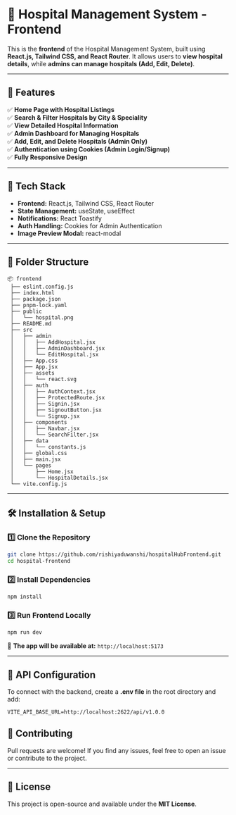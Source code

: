 # 🏥 Hospital Management System - Frontend

This is the **frontend** of the Hospital Management System, built using **React.js, Tailwind CSS, and React Router**.
It allows users to **view hospital details**, while **admins can manage hospitals (Add, Edit, Delete)**.

---

## 🌟 Features
✅ **Home Page with Hospital Listings**  
✅ **Search & Filter Hospitals by City & Speciality**  
✅ **View Detailed Hospital Information**  
✅ **Admin Dashboard for Managing Hospitals**  
✅ **Add, Edit, and Delete Hospitals (Admin Only)**  
✅ **Authentication using Cookies (Admin Login/Signup)**  
✅ **Fully Responsive Design**  

---

## 🚀 Tech Stack
- **Frontend:** React.js, Tailwind CSS, React Router
- **State Management:** useState, useEffect
- **Notifications:** React Toastify
- **Auth Handling:** Cookies for Admin Authentication
- **Image Preview Modal:** react-modal

---

## 📂 Folder Structure
```
📦 frontend
 ├── eslint.config.js
 ├── index.html
 ├── package.json
 ├── pnpm-lock.yaml
 ├── public
 │   └── hospital.png
 ├── README.md
 ├── src
 │   ├── admin
 │   │   ├── AddHospital.jsx
 │   │   ├── AdminDashboard.jsx
 │   │   └── EditHospital.jsx
 │   ├── App.css
 │   ├── App.jsx
 │   ├── assets
 │   │   └── react.svg
 │   ├── auth
 │   │   ├── AuthContext.jsx
 │   │   ├── ProtectedRoute.jsx
 │   │   ├── Signin.jsx
 │   │   ├── SignoutButton.jsx
 │   │   └── Signup.jsx
 │   ├── components
 │   │   ├── Navbar.jsx
 │   │   └── SearchFilter.jsx
 │   ├── data
 │   │   └── constants.js
 │   ├── global.css
 │   ├── main.jsx
 │   └── pages
 │       ├── Home.jsx
 │       └── HospitalDetails.jsx
 └── vite.config.js
```

---

## 🛠️ Installation & Setup
### **1️⃣ Clone the Repository**
```sh
git clone https://github.com/rishiyaduwanshi/hospitalHubFrontend.git
cd hospital-frontend
```

### **2️⃣ Install Dependencies**
```sh
npm install
```

### **3️⃣ Run Frontend Locally**
```sh
npm run dev
```
🚀 **The app will be available at:** `http://localhost:5173`

---

## 🔗 API Configuration
To connect with the backend, create a **.env file** in the root directory and add:
```env
VITE_API_BASE_URL=http://localhost:2622/api/v1.0.0
```

## 🤝 Contributing
Pull requests are welcome! If you find any issues, feel free to open an issue or contribute to the project.

---

## 📝 License
This project is open-source and available under the **MIT License**.

